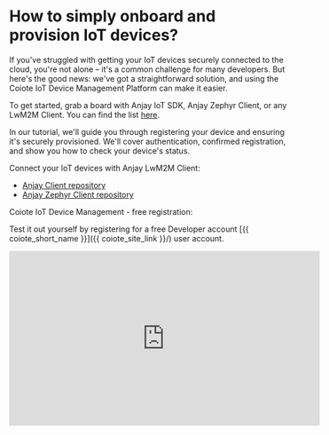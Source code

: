 # How to simply onboard and provision IoT devices?

If you've struggled with getting your IoT devices securely connected to the cloud, you're not alone – it's a common challenge for many developers. But here's the good news: we've got a straightforward solution, and using the Coiote IoT Device Management Platform can make it easier.

To get started, grab a board with Anjay IoT SDK, Anjay Zephyr Client, or any LwM2M Client. You can find the list [here](https://iotdevzone.avsystem.com/docs/LwM2M_Client/Getting_started/).

In our tutorial, we'll guide you through registering your device and ensuring it's securely provisioned.
We'll cover authentication, confirmed registration, and show you how to check your device's status.

Connect your IoT devices with Anjay LwM2M Client:

* [Anjay Client repository](https://github.com/AVSystem/Anjay)
* [Anjay Zephyr Client repository](https://github.com/AVSystem/Anjay-zephyr-client)

Coiote IoT Device Management - free registration:

Test it out yourself by registering for a free Developer account [{{ coiote_short_name }}]({{ coiote_site_link }}/) user account.


<iframe align="center" width="560" height="315" src="https://www.youtube.com/embed/Jyn7RrNHFWc?si=j6FYiyKSC7eqK0LY" title="YouTube video player" frameborder="0" allow="accelerometer; autoplay; clipboard-write; encrypted-media; gyroscope; picture-in-picture; web-share" allowfullscreen ></iframe>
